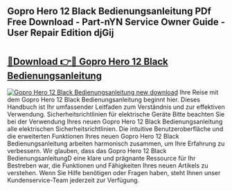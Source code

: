 ## Gopro Hero 12 Black Bedienungsanleitung PDf Free Download - Part-nYN Service Owner Guide - User Repair Edition djGij

# <h2><a href="http://df4wip.blite.top/?on=Gopro+Hero+12+Black+Bedienungsanleitung">🔗Download 👉🔴 Gopro Hero 12 Black Bedienungsanleitung</a></h2>

[![Gopro Hero 12 Black Bedienungsanleitung new download](https://i.imgur.com/lujVjoI.png)](http://df4wip.blite.top/?on=Gopro+Hero+12+Black+Bedienungsanleitung)
Ihre Reise mit dem Gopro Hero 12 Black Bedienungsanleitung beginnt hier. Dieses Handbuch ist Ihr umfassender Leitfaden zum Verständnis und zur effektiven Verwendung. Sicherheitsrichtlinien für elektrische Geräte Bitte beachten Sie bei der Verwendung Ihres neuen Gopro Hero 12 Black Bedienungsanleitung alle elektrischen Sicherheitsrichtlinien. Die intuitive Benutzeroberfläche und die erweiterten Funktionen Ihres neuen Gopro Hero 12 Black Bedienungsanleitung arbeiten harmonisch zusammen, um Ihre Erfahrung zu verbessern. Wir glauben, dass das Gopro Hero 12 Black BedienungsanleitungD eine klare und prägnante Ressource für Ihr Bestreben war, die Funktionen und Fähigkeiten Ihres neuen Artikels zu verstehen. Wenn Sie Hilfe benötigen oder Fragen haben, steht Ihnen unser Kundenservice-Team jederzeit zur Verfügung.
